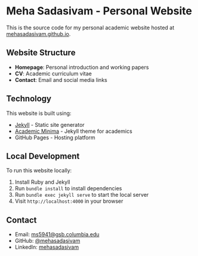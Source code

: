 # Meha Sadasivam - Personal Website

This is the source code for my personal academic website hosted at [mehasadasivam.github.io](https://mehasadasivam.github.io).

## Website Structure

- **Homepage**: Personal introduction and working papers
- **CV**: Academic curriculum vitae
- **Contact**: Email and social media links

## Technology

This website is built using:
- [Jekyll](https://jekyllrb.com/) - Static site generator
- [Academic Minima](https://github.com/academicbio/academic-minima) - Jekyll theme for academics
- GitHub Pages - Hosting platform

## Local Development

To run this website locally:

1. Install Ruby and Jekyll
2. Run `bundle install` to install dependencies
3. Run `bundle exec jekyll serve` to start the local server
4. Visit `http://localhost:4000` in your browser

## Contact

- Email: ms5941@gsb.columbia.edu
- GitHub: [@mehasadasivam](https://github.com/mehasadasivam)
- LinkedIn: [mehasadasivam](https://linkedin.com/in/mehasadasivam) 
